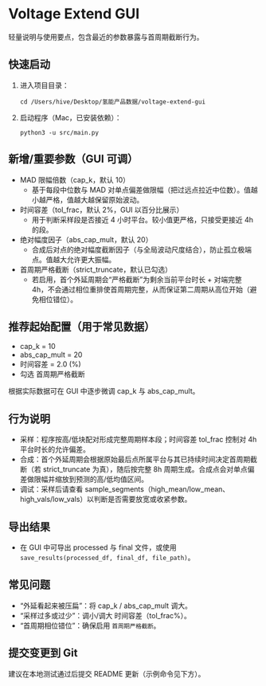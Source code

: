 # Voltage Extend GUI

轻量说明与使用要点，包含最近的参数暴露与首周期截断行为。

## 快速启动
1. 进入项目目录：
   ```
   cd /Users/hive/Desktop/氢能产品数据/voltage-extend-gui
   ```
2. 启动程序（Mac，已安装依赖）：
   ```
   python3 -u src/main.py
   ```

## 新增/重要参数（GUI 可调）
- MAD 限幅倍数（cap_k，默认 10）
  - 基于每段中位数与 MAD 对单点偏差做限幅（把过远点拉近中位数）。值越小越严格，值越大越保留原始波动。
- 时间容差（tol_frac，默认 2%，GUI 以百分比展示）
  - 用于判断采样段是否接近 4 小时平台。较小值更严格，只接受更接近 4h 的段。
- 绝对幅度因子（abs_cap_mult，默认 20）
  - 合成后对点的绝对幅度截断因子（与全局波动尺度结合），防止孤立极端点。值越大允许更大振幅。
- 首周期严格截断（strict_truncate，默认已勾选）
  - 若启用，首个外延周期会“严格截断”为剩余当前平台时长 + 对端完整 4h，不会通过相位重排使首周期完整，从而保证第二周期从高位开始（避免相位错位）。

## 推荐起始配置（用于常见数据）
- cap_k = 10
- abs_cap_mult = 20
- 时间容差 = 2.0 (%)
- 勾选 首周期严格截断

根据实际数据可在 GUI 中逐步微调 cap_k 与 abs_cap_mult。

## 行为说明
- 采样：程序按高/低块配对形成完整周期样本段；时间容差 tol_frac 控制对 4h 平台时长的允许偏差。
- 合成：首个外延周期会根据原始最后点所属平台与其已持续时间决定首周期截断（若 strict_truncate 为真），随后按完整 8h 周期生成。合成点会对单点偏差做限幅并缩放到预测的高/低均值区间。
- 调试：采样后请查看 sample_segments（high_mean/low_mean、high_vals/low_vals）以判断是否需要放宽或收紧参数。

## 导出结果
- 在 GUI 中可导出 processed 与 final 文件，或使用 `save_results(processed_df, final_df, file_path)`。

## 常见问题
- “外延看起来被压扁”：将 cap_k / abs_cap_mult 调大。
- “采样过多或过少”：调小/调大 时间容差（tol_frac%）。
- “首周期相位错位”：确保启用 `首周期严格截断`。

## 提交变更到 Git
建议在本地测试通过后提交 README 更新（示例命令见下方）。